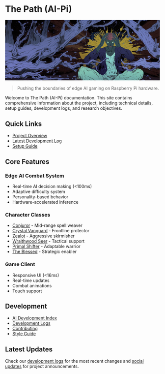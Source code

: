 # The Path (AI-Pi)

![The Path (AI-Pi)](images/cover.png)

> Pushing the boundaries of edge AI gaming on Raspberry Pi hardware.

Welcome to The Path (AI-Pi) documentation. This site contains comprehensive information about the project, including technical details, setup guides, development logs, and research objectives.

## Quick Links

- [Project Overview](overview/project-scope.md)
- [Latest Development Log](meta/logs/2025-01-13.md)
- [Setup Guide](implementation/setup/project-setup.md)

## Core Features

### Edge AI Combat System
- Real-time AI decision making (<100ms)
- Adaptive difficulty system
- Personality-based behavior
- Hardware-accelerated inference

### Character Classes
- [Conjuror](character_classes/conjuror.md) - Mid-range spell weaver
- [Crystal Vanguard](character_classes/crystal_vanguard.md) - Frontline protector
- [Zealot](character_classes/zealot.md) - Aggressive skirmisher
- [Wraithwood Seer](character_classes/wraithwood_seer.md) - Tactical support
- [Primal Shifter](character_classes/primal_shifter.md) - Adaptable warrior
- [The Blessed](character_classes/the_blessed.md) - Strategic enabler

### Game Client
- Responsive UI (<16ms)
- Real-time updates
- Combat animations
- Touch support

## Development

- [AI Development Index](AI_DEVELOPMENT_INDEX.md)
- [Development Logs](meta/logs/index.md)
- [Contributing](meta/contributing.md)
- [Style Guide](meta/style-guide.md)

## Latest Updates

Check our [development logs](meta/logs/index.md) for the most recent changes and [social updates](meta/social/index.md) for project announcements.
